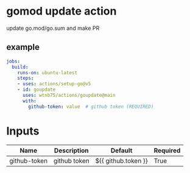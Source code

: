 # gomod update action

update go.mod/go.sum and make PR


## example

```yaml
jobs:
  build:
    runs-on: ubuntu-latest
    steps:
    - uses: actions/setup-go@v5
    - id: goupdate
      uses: wtnb75/actions/goupdate@main
      with:
        github-token: value  # github token (REQUIRED)
```

# Inputs

| Name | Description | Default | Required |
|------|-------------|---------|----------|
| github-token | github token | ${{ github.token }} | True |

